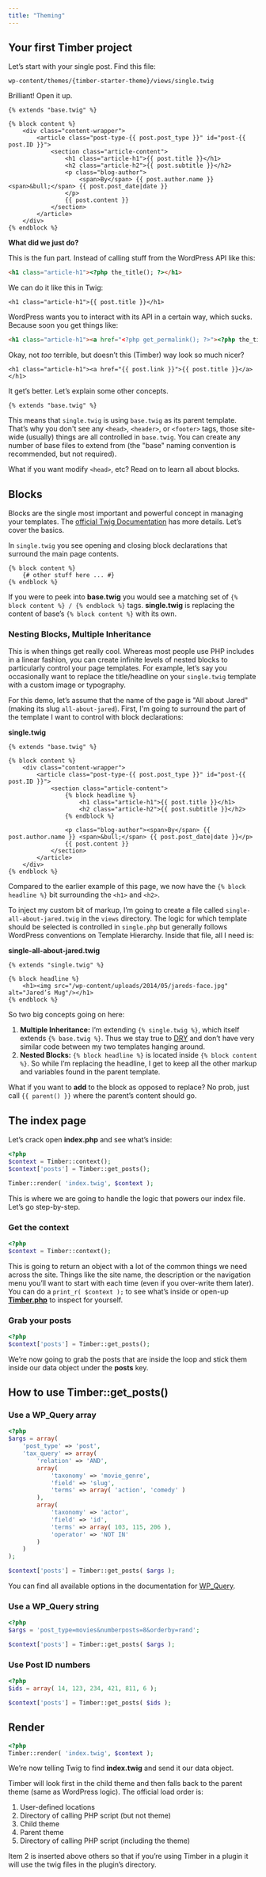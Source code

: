 ```yaml
---
title: "Theming"
---
```


## Your first Timber project

Let’s start with your single post. Find this file:

```
wp-content/themes/{timber-starter-theme}/views/single.twig
```

Brilliant! Open it up.

```twig
{% extends "base.twig" %}

{% block content %}
    <div class="content-wrapper">
        <article class="post-type-{{ post.post_type }}" id="post-{{ post.ID }}">
            <section class="article-content">
                <h1 class="article-h1">{{ post.title }}</h1>
                <h2 class="article-h2">{{ post.subtitle }}</h2>
                <p class="blog-author">
                    <span>By</span> {{ post.author.name }} <span>&bull;</span> {{ post.post_date|date }}
                </p>
                {{ post.content }}
            </section>
        </article>
    </div>
{% endblock %}
```

**What did we just do?**

This is the fun part. Instead of calling stuff from the WordPress API like this:

```html
<h1 class="article-h1"><?php the_title(); ?></h1>
```

We can do it like this in Twig:

```twig
<h1 class="article-h1">{{ post.title }}</h1>
```

WordPress wants you to interact with its API in a certain way, which sucks. Because soon you get things like:

```html
<h1 class="article-h1"><a href="<?php get_permalink(); ?>"><?php the_title(); ?></a></h1>
```

Okay, not _too_ terrible, but doesn’t this (Timber) way look so much nicer?

```twig
<h1 class="article-h1"><a href="{{ post.link }}">{{ post.title }}</a></h1>
```

It get’s better. Let’s explain some other concepts.

```twig
{% extends "base.twig" %}
```

This means that `single.twig` is using `base.twig` as its parent template. That’s why you don't see any `<head>`, `<header>`, or `<footer>` tags, those site-wide (usually) things are all controlled in `base.twig`. You can create any number of base files to extend from (the "base" naming convention is recommended, but not required).

What if you want modify `<head>`, etc? Read on to learn all about blocks.

## Blocks

Blocks are the single most important and powerful concept in managing your templates. The [official Twig Documentation](http://twig.sensiolabs.org/doc/templates.html#template-inheritance) has more details. Let’s cover the basics.

In `single.twig` you see opening and closing block declarations that surround the main page contents.

```twig
{% block content %}
    {# other stuff here ... #}
{% endblock %}
```

If you were to peek into **base.twig** you would see a matching set of `{% block content %} / {% endblock %}` tags. **single.twig** is replacing the content of base’s `{% block content %}` with its own.

### Nesting Blocks, Multiple Inheritance

This is when things get really cool. Whereas most people use PHP includes in a linear fashion, you can create infinite levels of nested blocks to particularly control your page templates. For example, let’s say you occasionally want to replace the title/headline on your `single.twig` template with a custom image or typography.

For this demo, let’s assume that the name of the page is "All about Jared" (making its slug `all-about-jared`). First, I'm going to surround the part of the template I want to control with block declarations:

**single.twig**

```twig
{% extends "base.twig" %}

{% block content %}
    <div class="content-wrapper">
        <article class="post-type-{{ post.post_type }}" id="post-{{ post.ID }}">
            <section class="article-content">
                {% block headline %}
                    <h1 class="article-h1">{{ post.title }}</h1>
                    <h2 class="article-h2">{{ post.subtitle }}</h2>
                {% endblock %}

                <p class="blog-author"><span>By</span> {{ post.author.name }} <span>&bull;</span> {{ post.post_date|date }}</p>
                {{ post.content }}
            </section>
        </article>
    </div>
{% endblock %}
```

Compared to the earlier example of this page, we now have the `{% block headline %}` bit surrounding the `<h1>` and `<h2>`.

To inject my custom bit of markup, I’m going to create a file called `single-all-about-jared.twig` in the `views` directory. The logic for which template should be selected is controlled in `single.php` but generally follows WordPress conventions on Template Hierarchy. Inside that file, all I need is:

**single-all-about-jared.twig**

```twig
{% extends "single.twig" %}

{% block headline %}
    <h1><img src="/wp-content/uploads/2014/05/jareds-face.jpg" alt="Jared’s Mug"/></h1>
{% endblock %}
```

So two big concepts going on here:

1. **Multiple Inheritance:** I’m extending `{% single.twig %}`, which itself extends `{% base.twig %}`. Thus we stay true to [DRY](https://en.wikipedia.org/wiki/Don%27t_repeat_yourself) and don’t have very similar code between my two templates hanging around.
2. **Nested Blocks:** `{% block headline %}` is located inside `{% block content %}`. So while I’m replacing the headline, I get to keep all the other markup and variables found in the parent template.

What if you want to **add** to the block as opposed to replace? No prob, just call `{{ parent() }}` where the parent’s content should go.

## The index page

Let’s crack open **index.php** and see what’s inside:

```php
<?php
$context = Timber::context();
$context['posts'] = Timber::get_posts();

Timber::render( 'index.twig', $context );
```

This is where we are going to handle the logic that powers our index file. Let’s go step-by-step.

### Get the context

```php
<?php
$context = Timber::context();
```

This is going to return an object with a lot of the common things we need across the site. Things like the site name, the description or the navigation menu you’ll want to start with each time (even if you over-write them later). You can do a `print_r( $context );` to see what’s inside or open-up [**Timber.php**](https://github.com/timber/timber/blob/master/lib/Timber.php) to inspect for yourself.

### Grab your posts

```php
<?php
$context['posts'] = Timber::get_posts();
```

We’re now going to grab the posts that are inside the loop and stick them inside our data object under the **posts** key.

## How to use Timber::get_posts()

### Use a WP_Query array

```php
<?php
$args = array(
    'post_type' => 'post',
    'tax_query' => array(
        'relation' => 'AND',
        array(
            'taxonomy' => 'movie_genre',
            'field' => 'slug',
            'terms' => array( 'action', 'comedy' )
        ),
        array(
            'taxonomy' => 'actor',
            'field' => 'id',
            'terms' => array( 103, 115, 206 ),
            'operator' => 'NOT IN'
        )
    )
);

$context['posts'] = Timber::get_posts( $args );
```

You can find all available options in the documentation for [WP_Query](http://codex.wordpress.org/Class_Reference/WP_Query).

### Use a WP_Query string

```php
<?php
$args = 'post_type=movies&numberposts=8&orderby=rand';

$context['posts'] = Timber::get_posts( $args );
```

### Use Post ID numbers

```php
<?php
$ids = array( 14, 123, 234, 421, 811, 6 );

$context['posts'] = Timber::get_posts( $ids );
```

## Render

```php
<?php
Timber::render( 'index.twig', $context );
```

We’re now telling Twig to find **index.twig** and send it our data object.

Timber will look first in the child theme and then falls back to the parent theme (same as WordPress logic). The official load order is:

1. User-defined locations
2. Directory of calling PHP script (but not theme)
3. Child theme
4. Parent theme
5. Directory of calling PHP script (including the theme)

Item 2 is inserted above others so that if you’re using Timber in a plugin it will use the twig files in the plugin’s directory.
